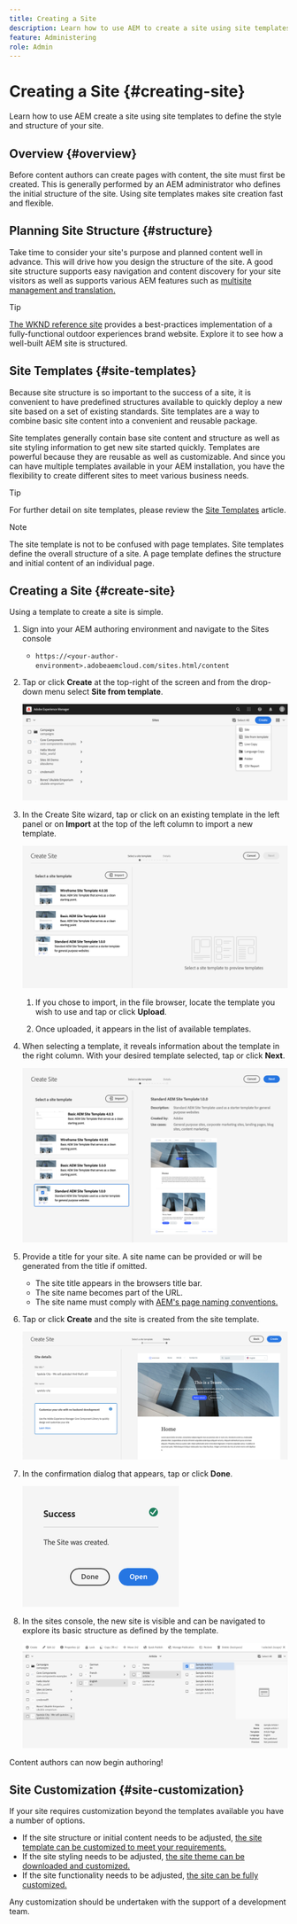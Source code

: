 ```yaml
---
title: Creating a Site
description: Learn how to use AEM to create a site using site templates to define the style and structure of your site.
feature: Administering
role: Admin
---
```


# Creating a Site {#creating-site}

Learn how to use AEM create a site using site templates to define the style and structure of your site.

## Overview {#overview}

Before content authors can create pages with content, the site must first be created. This is generally performed by an AEM administrator who defines the initial structure of the site. Using site templates makes site creation fast and flexible.

## Planning Site Structure {#structure}

Take time to consider your site's purpose and planned content well in advance. This will drive how you design the structure of the site. A good site structure supports easy navigation and content discovery for your site visitors as well as supports various AEM features such as [multisite management and translation.](/help/sites-cloud/administering/msm-and-translation.md)

>[!TIP]
>
>[The WKND reference site](https://wknd.site) provides a best-practices implementation of a fully-functional outdoor experiences brand website. Explore it to see how a well-built AEM site is structured.

## Site Templates {#site-templates}

Because site structure is so important to the success of a site, it is convenient to have predefined structures available to quickly deploy a new site based on a set of existing standards. Site templates are a way to combine basic site content into a convenient and reusable package.

Site templates generally contain base site content and structure as well as site styling information to get new site started quickly. Templates are powerful because they are reusable as well as customizable. And since you can have multiple templates available in your AEM installation, you have the flexibility to create different sites to meet various business needs.

>[!TIP]
>
>For further detail on site templates, please review the [Site Templates](site-templates.md) article.

>[!NOTE]
>
>The site template is not to be confused with page templates. Site templates define the overall structure of a site. A page template defines the structure and initial content of an individual page.

## Creating a Site {#create-site}

Using a template to create a site is simple.

1. Sign into your AEM authoring environment and navigate to the Sites console

   * `https://<your-author-environment>.adobeaemcloud.com/sites.html/content`

1. Tap or click **Create** at the top-right of the screen and from the drop-down menu select **Site from template**.

   ![Creating a site from a template](../assets/create-site-from-template.png)

1. In the Create Site wizard, tap or click on an existing template in the left panel or on **Import** at the top of the left column to import a new template.

   ![Site creation wizard](../assets/site-creation-wizard.png)

   1. If you chose to import, in the file browser, locate the template you wish to use and tap or click **Upload**.

   1. Once uploaded, it appears in the list of available templates. 
   
1. When selecting a template, it reveals information about the template in the right column. With your desired template selected, tap or click **Next**.

   ![Select a template](../assets/select-site-template.png)

1. Provide a title for your site. A site name can be provided or will be generated from the title if omitted.

   * The site title appears in the browsers title bar.
   * The site name becomes part of the URL.
   * The site name must comply with [AEM's page naming conventions.](/help/sites-cloud/authoring/fundamentals/organizing-pages.md#page-name-restrictions-and-best-practices)

1. Tap or click **Create** and the site is created from the site template.

   ![Details of the new site](../assets/create-site-details.png)

1. In the confirmation dialog that appears, tap or click **Done**.

   ![Success dialog](../assets/success.png)

1. In the sites console, the new site is visible and can be navigated to explore its basic structure as defined by the template.

   ![New site structure](../assets/new-site.png)

Content authors can now begin authoring!

## Site Customization {#site-customization}

If your site requires customization beyond the templates available you have a number of options.

* If the site structure or initial content needs to be adjusted, [the site template can be customized to meet your requirements.](site-templates.md)
* If the site styling needs to be adjusted, [the site theme can be downloaded and customized.](/help/journey-sites/quick-site/overview.md)
* If the site functionality needs to be adjusted, [the site can be fully customized.](/help/implementing/developing/introduction/develop-wknd-tutorial.md)

Any customization should be undertaken with the support of a development team.
